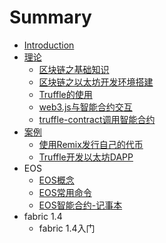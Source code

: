 # Summary

* [Introduction](README.md)
* [理论](li-lun.md)
  * [区块链之基础知识](jichu-zhishi.md)
  * [区块链之以太坊开发环境搭建](qu-kuai-lian-zhi-yi-tai-fang-kai-fa-huan-jing-da-jian.md)
  * [Truffle的使用](truffle.md)
  * [web3.js与智能合约交互](web3-contract.md)
  * [truffle-contract调用智能合约](truffle-contract.md)
* [案例 ](ani.md)
  * [使用Remix发行自己的代币](an-li-1-yong-remix-fa-xing-zi-ji-de-dai-bi.md)
  * [Truffle开发以太坊DAPP](anli2.md)
* EOS 
  * [EOS概念](eosgai-nian.md)
  * [EOS常用命令](eos.md)
  * [EOS智能合约-记事本](eoszhi-neng-he-7ea6-ji-shi-ben.md)
* fabric 1.4
  * fabric 1.4入门



